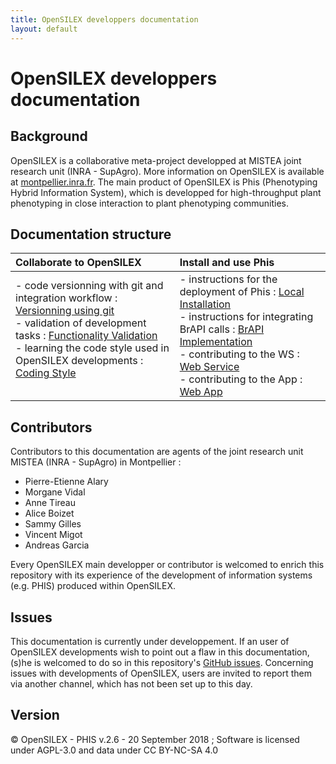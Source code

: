 ```yaml
---
title: OpenSILEX developpers documentation
layout: default
---
```

# OpenSILEX developpers documentation

## Background
OpenSILEX is a collaborative meta-project developped at MISTEA joint research unit (INRA - SupAgro).
More information on OpenSILEX is available at [montpellier.inra.fr](https://www6.montpellier.inra.fr/mistea/Projets/Silex "SILEX Main Page").
The main product of OpenSILEX is Phis (Phenotyping Hybrid Information System), which is developped for high-throughput plant phenotyping in close interaction to plant phenotyping communities.

## Documentation structure

| Collaborate to OpenSILEX        | Install and use Phis          |
|:------------- |:--------------|
| - code versionning with git and integration workflow : [Versionning using git](github)<br>- validation of development tasks : [Functionality Validation](functionalityValidation)<br>- learning the code style used in OpenSILEX developments : [Coding Style](codingStyle)<br><br>| - instructions for the deployment of Phis : [Local Installation](localInstallation)<br>- instructions for integrating BrAPI calls : [BrAPI Implementation](brapiImplementation)<br>- contributing to the WS : [Web Service](webService)<br>- contributing to the App : [Web App](webapp) |

## Contributors
Contributors to this documentation are agents of the joint research unit MISTEA (INRA - SupAgro) in Montpellier :

- Pierre-Etienne Alary
- Morgane Vidal
- Anne Tireau
- Alice Boizet
- Sammy Gilles
- Vincent Migot
- Andreas Garcia

Every OpenSILEX main developper or contributor is welcomed to enrich this repository with its experience of the development of information systems (e.g. PHIS) produced within OpenSILEX.

## Issues
This documentation is currently under developpement.
If an user of OpenSILEX developments wish to point out a flaw in this documentation, (s)he is welcomed to do so in this repository's [GitHub issues](https://github.com/OpenSILEX/docs-community-dev/issues).
Concerning issues with developments of OpenSILEX, users are invited to report them via another channel, which has not been set up to this day.

## Version
&copy; OpenSILEX - PHIS v.2.6 - 20 September 2018 ; Software is licensed under AGPL-3.0 and data under CC BY-NC-SA 4.0
